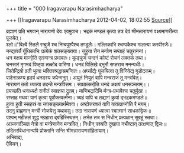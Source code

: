 +++
title = "000 Iragavarapu Narasimhacharya"

+++
[[Iragavarapu Narasimhacharya	2012-04-02, 18:02:55 [Source](https://groups.google.com/g/bvparishat/c/Nu-INGAPJRc)]]



ब्रह्माणं प्रति भगवान् नारायणो देवः एवमुवाच। भद्रकं मण्डलं कृत्वा तत्र देवं श्रीमन्नारायणं वक्ष्यमाणरीत्या पूजयेत्।  
श्लो॥"बिल्वै स्तिलै रम्बुजै श्च निम्बपुश्पैश्च तण्डुलैः। मल्लिकाभि श्चम्पकैश्च मालत्या करवीरजैः॥  
 नन्द्यावर्तै र्यूधिकाभिः प्रत्येकं शतसङ्ख्यया। जुहुया त्तेन मन्त्रेण सप्ताहं चतुरानन!।  
 धन मक्षय माप्नो्ति एतन्मन्त्र प्रभावतः। कुङ्कुमं चन्दनं कोष्टं रोचनं लक्तकं तथा।  
 घनसारं मृगमदं पिष्ट्वा तत्क्षोद वारिणा। धनदं विलिखे द्भूमौ सप्तरात्र मनन्यधीः।  
 जितेन्द्रियो व्रती भूत्वा भक्तिश्श्रद्धासमन्वितः। अर्घ्याद्यैः पूजयित्वा तु विनिवेद्य गुडोदकम्।  
 पादेनाक्रम्य हृदयं धनदस्य जपेन्मनुम्। अयुतं नियुतं वापि मन्त्रराजं तु मन्त्रवित्।  
 नारायणं ततो ध्यात्वा तदन्ते मन्त्रवित्तमः। साक्षात्करो्ति धनदं अक्षयं धनसञ्चयम्।।  
 प्रयच्छति धनाध्यक्षै रानीतं स्वाज्ञया द्रुतम्। माणिभद्रादिभि र्मन्त्र-प्रभावैश्च चतुर्मुख!।  
 सप्ताह मथवा यागं कृत्वा पूर्वोक्तवर्त्मना। त्र्यहं वापि च तद्यागं कुर्या द्भद्रकमण्डले॥  
 हुत्वा हुती स्सहस्रं वा जपसङ्ख्यार्थमेववा। अष्टोत्तरशतं वापि यावत्प्राप्नोति रै मयम्।  
 तदनु ब्राह्णणान् मन्त्री भोजयेत्तु यथावसु। तदा नारायणं ध्यात्वा स्वात्मानं साधकद्विजः॥  
 पश्यन् महीतलं शुद्ध मग्रहारा द्बहिस्स्थितम्। लभेत तत्र स निधीन् प्रत्यक्षान् सुबहूं स्तथा।  
 अञ्जनाञ्चित नेत्रो वा मन्त्रेणानेन मन्त्रवित्। निधीन् पश्यति दुष्प्रापा नभीष्टान् तत्क्षणात् द्विजः॥  
तदितरविधानान्यपि प्रोक्तानि सन्ति श्रीमन्नारायणसंहितायाम्।  
अभिवाद्य,  
ऐवियन्।  

